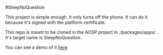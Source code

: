 #SleepNoQuestion

This project is simple enough. It only turns off the phone. It can do it because it's signed with the platform certificate.

This repo is meant to be cloned in the AOSP project in ./packages/apps/ . It's target name is SleepNoQuestion.

You can see a demo of it [here](http://marctrem.com/sleep-no-question.ogv)
